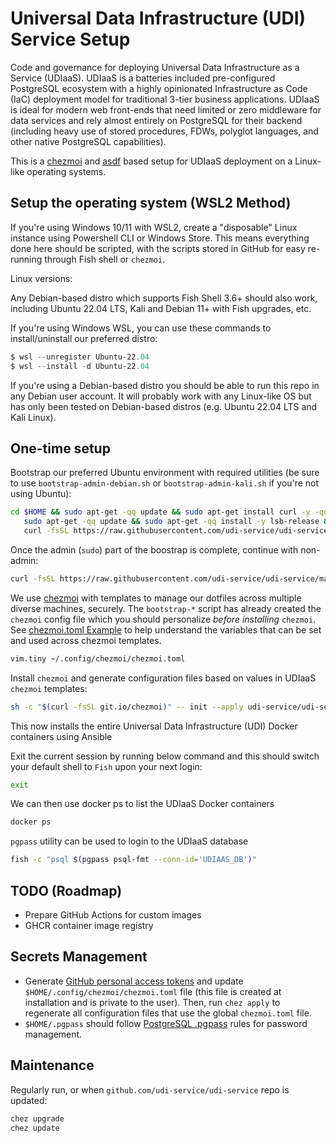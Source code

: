 # Universal Data Infrastructure (UDI) Service Setup

Code and governance for deploying Universal Data Infrastructure as a Service (UDIaaS). UDIaaS is a batteries included pre-configured PostgreSQL ecosystem with a highly opinionated Infrastructure as Code (IaC) deployment model for traditional 3-tier business applications. UDIaaS is ideal for modern web front-ends that need limited or zero middleware for data services and rely almost entirely on PostgreSQL for their backend (including heavy use of stored procedures, FDWs, polyglot languages, and other native PostgreSQL capabilities).

This is a [chezmoi](https://www.chezmoi.io/) and [asdf](https://asdf-vm.com/) based setup for UDIaaS deployment on a Linux-like operating systems. 

## Setup the operating system (WSL2 Method)

If you're using Windows 10/11 with WSL2, create a "disposable" Linux instance using Powershell CLI or Windows Store. This means everything done here should be scripted, with the scripts stored in GitHub for easy re-running through Fish shell or `chezmoi`.

Linux versions:

Any Debian-based distro which supports Fish Shell 3.6+ should also work, including Ubuntu 22.04 LTS, Kali and Debian 11+ with Fish upgrades, etc.

If you're using Windows WSL, you can use these commands to install/uninstall our preferred distro:

```powershell
$ wsl --unregister Ubuntu-22.04
$ wsl --install -d Ubuntu-22.04
```

If you're using a Debian-based distro you should be able to run this repo in any Debian user account. It will probably work with any Linux-like OS but has only been tested on Debian-based distros (e.g. Ubuntu 22.04 LTS and Kali Linux).

## One-time setup

Bootstrap our preferred Ubuntu environment with required utilities (be sure to use `bootstrap-admin-debian.sh` or `bootstrap-admin-kali.sh` if you're not using Ubuntu):

```bash
cd $HOME && sudo apt-get -qq update && sudo apt-get install curl -y -qq && \
   sudo apt-get -qq update && sudo apt-get -qq install -y lsb-release && \
   curl -fsSL https://raw.githubusercontent.com/udi-service/udi-service/master/bootstrap-admin-ubuntu.sh | bash
```

Once the admin (`sudo`) part of the boostrap is complete, continue with non-admin:

```bash
curl -fsSL https://raw.githubusercontent.com/udi-service/udi-service/master/bootstrap-common.sh | bash
```

We use [chezmoi](https://www.chezmoi.io/) with templates to manage our dotfiles across multiple diverse machines, securely. The `bootstrap-*` script has already created the `chezmoi` config file which you should personalize _before installing_ `chezmoi`. See [chezmoi.toml Example](dot_config/chezmoi/chezmoi.toml.example) to help understand the variables that can be set and used across chezmoi templates.

```bash
vim.tiny ~/.config/chezmoi/chezmoi.toml
```

Install `chezmoi` and generate configuration files based on values in UDIaaS `chezmoi` templates:

```bash
sh -c "$(curl -fsSL git.io/chezmoi)" -- init --apply udi-service/udi-service
```

This now installs the entire Universal Data Infrastructure (UDI) Docker containers using Ansible


Exit the current session by running below command and this should switch your default shell to `Fish` upon your next login:

```bash
exit
```

We can then use docker ps to list the UDIaaS Docker containers

```bash
docker ps
```

`pgpass` utility can be used to login to the UDIaaS database

```bash
fish -c "psql $(pgpass psql-fmt --conn-id='UDIAAS_DB')"
```

## TODO (Roadmap)

- Prepare GitHub Actions for custom images
- GHCR container image registry

## Secrets Management

* Generate [GitHub personal access tokens](https://github.com/settings/tokens) and update `$HOME/.config/chezmoi/chezmoi.toml` file (this file is created at installation and is private to the user). Then, run `chez apply` to regenerate all configuration files that use the global `chezmoi.toml` file.
* `$HOME/.pgpass` should follow [PostgreSQL .pgpass](https://tableplus.com/blog/2019/09/how-to-use-pgpass-in-postgresql.html) rules for password management.

## Maintenance

Regularly run, or when `github.com/udi-service/udi-service` repo is updated:

```bash
chez upgrade
chez update
```
